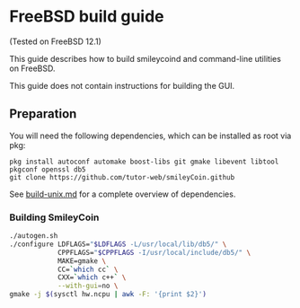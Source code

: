 FreeBSD build guide
====================
(Tested on FreeBSD 12.1)

This guide describes how to build smileycoind and command-line utilities on FreeBSD.

This guide does not contain instructions for building the GUI.

Preparation
---------------------
You will need the following dependencies, which can be installed as root via pkg:

    pkg install autoconf automake boost-libs git gmake libevent libtool pkgconf openssl db5
    git clone https://github.com/tutor-web/smileyCoin.github

See [build-unix.md](build-unix.md) for a complete overview of dependencies.

### Building SmileyCoin

```bash
./autogen.sh
./configure LDFLAGS="$LDFLAGS -L/usr/local/lib/db5/" \
            CPPFLAGS="$CPPFLAGS -I/usr/local/include/db5/" \
            MAKE=gmake \
            CC=`which cc` \
            CXX=`which c++` \
            --with-gui=no \
gmake -j $(sysctl hw.ncpu | awk -F: '{print $2}')
```
